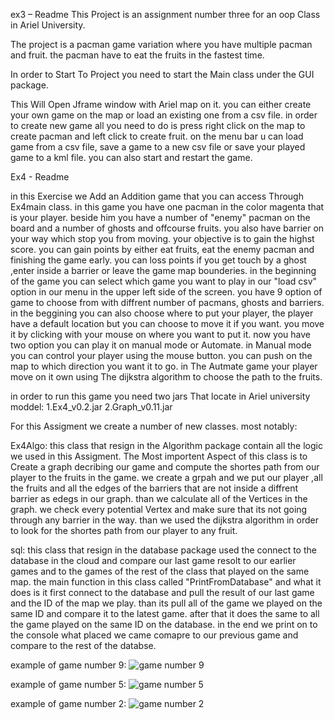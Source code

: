 ex3 – Readme
This Project is an assignment number three for an oop Class in Ariel University.

The project is a pacman game variation where you have multiple pacman and fruit. the pacman have to eat the fruits in the fastest time.

In order to Start To Project you need to start the Main class under the GUI package.

This Will Open Jframe window with Ariel map on it. you can either create your own game on the map or load an existing one from a csv file. in order to create new  game all you need to do is press right click on the map to create pacman and left click to create fruit.
on the menu bar u can load game from a csv file, save a game to a new csv file or save your played game to a kml file. you can also start and restart the game.

Ex4 - Readme

in this Exercise we Add an Addition game that you can access Through Ex4main class. in this game you have one pacman in the color magenta that is your player. beside him you have a number of "enemy" pacman on the board and a number of ghosts and offcourse fruits. you also have barrier on your way which stop you from moving.
your objective is to gain the highst score. you can gain points by either eat fruits, eat the enemy pacman and finishing the game early.
you can loss points if you get touch by a ghost ,enter inside a barrier or leave the game map bounderies.
in the beginning of the game you can select which game you want to play in our "load csv" option in our menu in the upper left side of the screen. you have 9 option of game to choose from with diffrent number of pacmans, ghosts and barriers.
in the beggining you can also choose where to put your player, the player have a default location but you can choose to move it if you want. you move it by clicking with your mouse on where you want to put it.
now you have two option you can play it on manual mode or Automate.
in Manual mode you can control your player using the mouse button. you can push on the map to which direction you want it to go.
in The Autmate game your player move on it own using The dijkstra algorithm to choose the path to the fruits. 

in order to run this game you need two jars That locate in Ariel university moddel:
1.Ex4_v0.2.jar
2.Graph_v0.11.jar

For this Assigment we create a number of new classes. most notably:

Ex4Algo:
this class that resign in the Algorithm package contain all the logic we used in this Assigment.
The Most importent Aspect of this class is to Create a graph decribing our game and compute the shortes path from our player to the fruits in the game. we create a grpah and we put our player ,all the fruits and all the edges of the barriers that are not inside a diffrent barrier as edegs in our graph.
than we calculate all of the Vertices in the graph. we check every potential Vertex and make sure that its not going through any barrier in the way.
than we used the dijkstra algorithm in order to look for the shortes path from our player to any fruit.

sql:
this class that resign in the database package used the connect to the database in the cloud and compare our last game resolt to our earlier games and to the games of the rest of the class that played on the same map. the main function in this class called "PrintFromDatabase" and what it does is it first connect to the database and pull the result of our last game and the ID of the map we play. than its pull all of the game we played on the same ID and compare it to the latest game. after that it does the same to all the game played on the same ID on the database. in the end we print on to the console what placed we came comapre to our previous game and compare to the rest of the databse.


example of game number 9:
![game number 9](https://user-images.githubusercontent.com/20860993/50909107-d28f3900-1433-11e9-8abe-d165322a55ea.PNG)


example of game number 5:
![game number 5](https://user-images.githubusercontent.com/20860993/51048196-fccb2d00-15d2-11e9-8db3-99e3f3b1705a.PNG)


example of game number 2:
![game number 2](https://user-images.githubusercontent.com/20860993/51048267-2d12cb80-15d3-11e9-9936-4936e770a47a.PNG)
